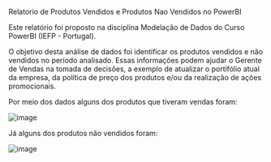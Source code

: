Relatorio de Produtos Vendidos e Produtos Nao Vendidos no PowerBI


Este relatório foi proposto na disciplina Modelação de Dados do Curso PowerBI (IEFP - Portugal).

O objetivo desta análise de dados foi identificar os produtos vendidos e não vendidos no período analisado.
Essas informações podem ajudar o Gerente de Vendas na tomada de decisões, a exemplo de atualizar o portifólio atual da empresa, 
da política de preço dos produtos e/ou da realização de ações promocionais.

Por meio dos dados alguns dos produtos que tiveram vendas foram:

![image](https://user-images.githubusercontent.com/109659867/229238269-8a4a2983-45a9-41a9-bb5a-c1150189d7e6.png)


Já alguns dos produtos não vendidos foram:

![image](https://user-images.githubusercontent.com/109659867/229238392-822d8272-1a2f-4654-b509-6f2f593ef2ce.png)
